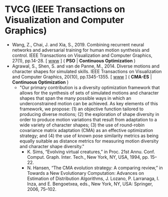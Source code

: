 # TVCG (IEEE Transactions on Visualization and Computer Graphics)

* Wang, Z., Chai, J. and Xia, S., 2019. Combining recurrent neural networks and adversarial training for human motion synthesis and control. IEEE Transactions on Visualization and Computer Graphics, 27(1), pp.14-28. [ [www](https://ieeexplore.ieee.org/document/8826012) ] ( **PSO** | **Continuous Optimization** )
* Agrawal, S., Shen, S. and van de Panne, M., 2014. Diverse motions and character shapes for simulated skills. IEEE Transactions on Visualization and Computer Graphics, 20(10), pp.1345-1355. [ [www](https://ieeexplore.ieee.org/abstract/document/6781622) ] ( **CMA-ES** | **Continuous Optimization** )
  * "Our primary contribution is a diversity optimization framework that allows for the synthesis of sets of simulated motions and character shapes that span the many possible ways in which an underconstrained motion can be achieved. As key elements of this framework, we propose: (1) an objective function tailored to producing diverse motions; (2) the exploration of shape diversity in order to produce motion variations that result from adaptation to a wide variety of character shapes; (3) the use of round-robin covariance matrix adaptation (CMA) as an effective optimization strategy; and (4) the use of known pose similarity metrics as being equally suitable as distance metrics for measuring motion diversity and character shape diversity."
    * K. Sims, “Evolving virtual creatures,” in Proc. 21st Annu. Conf. Comput. Graph. Inter. Tech., New York, NY, USA, 1994, pp. 15–22.
    * N. Hansen, “The CMA evolution strategy: A comparing review,” in Towards a New Evolutionary Computation: Advances on Estimation of Distribution Algorithms, J. Lozano, P. Larranaga, I. Inza, and E. Bengoetxea, eds., New York, NY, USA: Springer, 2006, 75–102.
